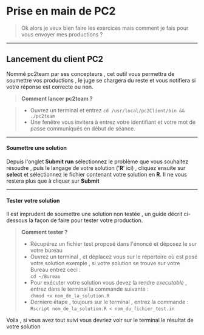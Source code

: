 Prise en main de PC2
==================

> Ok alors je veux bien faire les exercices mais comment je fais pour vous envoyer mes productions ?

----------------


Lancement du client PC2
-----------------------------------

Nommé pc2team par ses concepteurs , cet outil vous permettra de soumettre vos productions , le juge se chargera du reste et vous notifiera si votre réponse est correcte ou non.

> **Comment lancer pc2team ?**

> - Ouvrez un terminal et entrez ```cd /usr/local/pc2Client/bin && ./pc2team```
> - Une fenêtre vous invitera à entrez votre identifiant et votre mot de passe communiqués en début de séance.

--------
#### <i class="icon-upload"></i> Soumettre une solution

Depuis l'onglet **Submit run** sélectionnez le problème que vous souhaitez résoudre , puis le langage de votre solution ('**R**' ici) , cliquez ensuite sur **select** et sélectionnez le fichier contenant votre solution en **R**.
Il ne vous restera plus que à cliquer sur **Submit**

---------
#### <i class="icon-pencil"></i> Tester votre solution

Il est imprudent de soumettre une solution non testée , un guide décrit ci-dessous la façon de faire pour tester votre production.

> **Comment tester ?**
> 
> -  Récupérez un fichier test proposé dans l'énoncé et déposez le sur votre bureau
> - Ouvrez un terminal , et déplacez vous sur le répertoire où est posé votre solution exemple , si votre solution se trouve sur votre Bureau entrez ceci :  <br/>  ```cd ~/Bureau```
> - Pour exécuter votre solution vous devez la rendre *executable* , entrez dans le terminal la commande suivante  : <br/> ```chmod +x nom_de_la_solution.R```
> - Derniere étape , toujours sur le terminal , entrez la commande : ```Rscript nom_de_la_solution.R < nom_du_fichier_test.in```

Voila , si vous avez tout suivi vous devriez voir sur le terminal le résultat de votre solution
